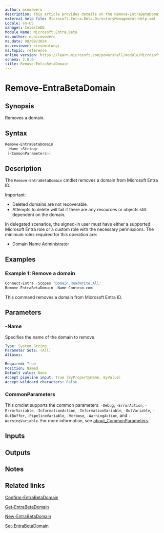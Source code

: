 ```yaml
---
author: msewaweru
description: This article provides details on the Remove-EntraBetaDomain command.
external help file: Microsoft.Entra.Beta.DirectoryManagement-Help.xml
Locale: en-US
manager: CelesteDG
Module Name: Microsoft.Entra.Beta
ms.author: eunicewaweru
ms.date: 08/08/2024
ms.reviewer: stevemutungi
ms.topic: reference
online version: https://learn.microsoft.com/powershell/module/Microsoft.Entra.Beta/Remove-EntraBetaDomain
schema: 2.0.0
title: Remove-EntraBetaDomain
---
```


# Remove-EntraBetaDomain

## Synopsis

Removes a domain.

## Syntax

```powershell
Remove-EntraBetaDomain
 -Name <String>
 [<CommonParameters>]
```

## Description

The `Remove-EntraBetaDomain` cmdlet removes a domain from Microsoft Entra ID.

Important:

- Deleted domains are not recoverable.
- Attempts to delete will fail if there are any resources or objects still dependent on the domain.

In delegated scenarios, the signed-in user must have either a supported Microsoft Entra role or a custom role with the necessary permissions. The minimum roles required for this operation are:

- Domain Name Administrator

## Examples

### Example 1: Remove a domain

```powershell
Connect-Entra -Scopes 'Domain.ReadWrite.All'
Remove-EntraBetaDomain -Name Contoso.com
```

This command removes a domain from Microsoft Entra ID.

## Parameters

### -Name

Specifies the name of the domain to remove.

```yaml
Type: System.String
Parameter Sets: (All)
Aliases:

Required: True
Position: Named
Default value: None
Accept pipeline input: True (ByPropertyName, ByValue)
Accept wildcard characters: False
```

### CommonParameters

This cmdlet supports the common parameters: `-Debug`, `-ErrorAction`, `-ErrorVariable`, `-InformationAction`, `-InformationVariable`, `-OutVariable`, `-OutBuffer`, `-PipelineVariable`, `-Verbose`, `-WarningAction`, and `-WarningVariable`. For more information, see [about_CommonParameters](https://go.microsoft.com/fwlink/?LinkID=113216).

## Inputs

## Outputs

## Notes

## Related links

[Confirm-EntraBetaDomain](Confirm-EntraBetaDomain.md)

[Get-EntraBetaDomain](Get-EntraBetaDomain.md)

[New-EntraBetaDomain](New-EntraBetaDomain.md)

[Set-EntraBetaDomain](Set-EntraBetaDomain.md)
